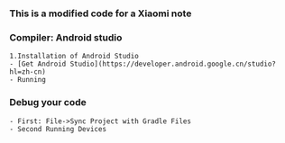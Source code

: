 ### This is a modified code for a Xiaomi note

###  Compiler: Android studio
    1.Installation of Android Studio
    - [Get Android Studio](https://developer.android.google.cn/studio?hl=zh-cn)
    - Running
    
###  Debug your code
    - First: File->Sync Project with Gradle Files
    - Second Running Devices


 

